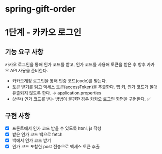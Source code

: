 # spring-gift-order
# 1단계 - 카카오 로그인
## 기능 요구 사항
카카오 로그인을 통해 인가 코드를 받고, 인가 코드를 사용해 토큰을 받은 후 향후 카카오 API 사용을 준비한다.
* 카카오계정 로그인을 통해 인증 코드(code)를 받는다.
* 토큰 받기를 읽고 액세스 토큰(accessToken)을 추출한다.
앱 키, 인가 코드가 절대 유출되지 않도록 한다. &rarr; application.properties
* (선택) 인가 코드를 받는 방법이 불편한 경우 카카오 로그인 화면을 구현한다. ✅
## 구현 사항
- [x] 프론트에서 인가 코드 받을 수 있도록 html, js 작성
- [x] 받은 인가 코드 백으로 fetch
- [x] 백에서 인가 코드 받기
- [x] 인가 코드 포함한 post 전송으로 액세스 토큰 추출